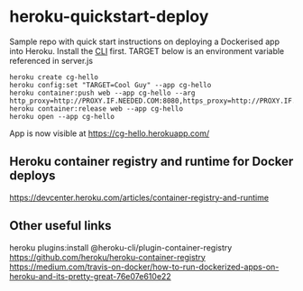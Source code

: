 # heroku-quickstart-deploy
Sample repo with quick start instructions on deploying a Dockerised app into Heroku.
Install the [CLI](https://devcenter.heroku.com/articles/heroku-cli) first.
TARGET below is an environment variable referenced in server.js

```
heroku create cg-hello
heroku config:set "TARGET=Cool Guy" --app cg-hello
heroku container:push web --app cg-hello --arg http_proxy=http://PROXY.IF.NEEDED.COM:8080,https_proxy=http://PROXY.IF.NEEDED.COM:8080
heroku container:release web --app cg-hello
heroku open --app cg-hello
```

App is now visible at https://cg-hello.herokuapp.com/  

## Heroku container registry and runtime for Docker deploys  
https://devcenter.heroku.com/articles/container-registry-and-runtime

## Other useful links
heroku plugins:install @heroku-cli/plugin-container-registry  
https://github.com/heroku/heroku-container-registry  
https://medium.com/travis-on-docker/how-to-run-dockerized-apps-on-heroku-and-its-pretty-great-76e07e610e22
